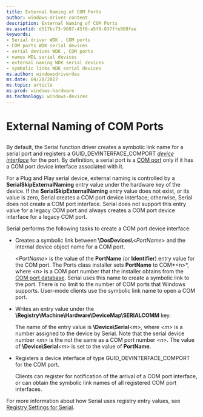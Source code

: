 ```yaml
---
title: External Naming of COM Ports
author: windows-driver-content
description: External Naming of COM Ports
ms.assetid: d517bc73-9687-45f8-a5f8-837ffe868fae
keywords:
- Serial driver WDK , COM ports
- COM ports WDK serial devices
- serial devices WDK , COM ports
- names WDL serial devices
- external naming WDK serial devices
- symbolic links WDK serial devices
ms.author: windowsdriverdev
ms.date: 04/20/2017
ms.topic: article
ms.prod: windows-hardware
ms.technology: windows-devices
---
```


# External Naming of COM Ports


## <a href="" id="ddk-external-naming-of-com-ports-kg"></a>


By default, the Serial function driver creates a symbolic link name for a serial port and registers a GUID\_DEVINTERFACE\_COMPORT [*device interface*](https://msdn.microsoft.com/library/windows/hardware/ff556277#wdkgloss-device-interface) for the port. By definition, a serial port is a [COM port](configuration-of-com-ports.md) only if it has a COM port device interface associated with it.

For a Plug and Play serial device, external naming is controlled by a **SerialSkipExternalNaming** entry value under the hardware key of the device. If the **SerialSkipExternalNaming** entry value does not exist, or its value is zero, Serial creates a COM port device interface; otherwise, Serial does not create a COM port interface. Serial does not support this entry value for a legacy COM port and always creates a COM port device interface for a legacy COM port.

Serial performs the following tasks to create a COM port device interface:

-   Creates a symbolic link between **\\DosDevices\\**&lt;*PortName*&gt; and the internal device object name for a COM port.

    &lt;*PortName*&gt; is the value of the **PortName** (or **Identifier**) entry value for the COM port. The Ports class installer sets **PortName** to COM*&lt;n&gt;*, where &lt;*n&gt;* is a COM port number that the installer obtains from the [COM port database](com-port-database.md). Serial uses this name to create a symbolic link to the port. There is no limit to the number of COM ports that Windows supports. User-mode clients use the symbolic link name to open a COM port.

-   Writes an entry value under the **\\Registry\\Machine\\Hardware\\DeviceMap\\SERIALCOMM** key.

    The name of the entry value is **\\Device\\Serial**&lt;*m&gt;,* where *&lt;m&gt;* is a number assigned to the device by Serial. Note that the serial device number *&lt;m&gt;* is the not the same as a COM port number *&lt;n&gt;*. The value of **\\Device\\Serial**&lt;*m*&gt; is set to the value of **PortName**.

-   Registers a device interface of type GUID\_DEVINTERFACE\_COMPORT for the COM port.

    Clients can register for notification of the arrival of a COM port interface, or can obtain the symbolic link names of all registered COM port interfaces.

For more information about how Serial uses registry entry values, see [Registry Settings for Serial](registry-settings-for-serial.md).

 

 




